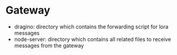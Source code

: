 # Gateway



*  dragino: directory which contains the forwarding script for lora messages
*  node-server: directory which contains all related files to receive messages from the gateway